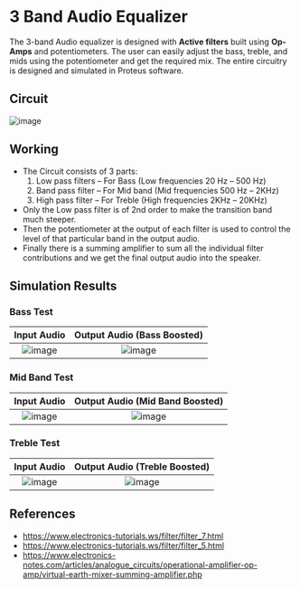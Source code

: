 # 3 Band Audio Equalizer
The 3-band Audio equalizer is designed with **Active filters** built using **Op-Amps** and potentiometers. The user can easily adjust the bass, treble, and mids using the potentiometer and get the required mix. The entire circuitry is designed and simulated in Proteus software.
## Circuit
![image](https://github.com/Kalaimani02/3_Band_Audio_Equalizer/assets/89019323/b0f1fdb2-7a99-422c-9d09-cc77ac379682)
## Working
- The Circuit consists of 3 parts:<br>
    1. Low pass filters – For Bass (Low frequencies 20 Hz – 500 Hz)<br>
    2. Band pass filter – For Mid band (Mid frequencies 500 Hz – 2KHz)<br>
    3. High pass filter – For Treble (High frequencies 2KHz – 20KHz)<br>
- Only the Low pass filter is of 2nd order to make the transition band much steeper.
- Then the potentiometer at the output of each filter is used to control the level of 
that particular band in the output audio.
- Finally there is a summing amplifier to sum all the individual filter contributions 
and we get the final output audio into the speaker.<br>
## Simulation Results
### Bass Test
Input Audio            |  Output Audio (Bass Boosted)
:---------------------:|:-------------------------:
![image](https://github.com/Kalaimani02/3_Band_Audio_Equalizer/assets/89019323/9c871b5b-35c1-4f09-b568-bdb9fdc93e72) | ![image](https://github.com/Kalaimani02/3_Band_Audio_Equalizer/assets/89019323/530d9623-ffd5-4436-a4b7-082f1ad77bac)

### Mid Band Test
Input Audio            |  Output Audio (Mid Band Boosted)
:---------------------:|:-------------------------:
![image](https://github.com/Kalaimani02/3_Band_Audio_Equalizer/assets/89019323/8fb5e668-590c-49cb-8f14-717f937ac728) | ![image](https://github.com/Kalaimani02/3_Band_Audio_Equalizer/assets/89019323/6a0c48e7-6fee-4d01-970e-9a2e6042218f)

### Treble Test
Input Audio            |  Output Audio (Treble Boosted)
:---------------------:|:-------------------------:
![image](https://github.com/Kalaimani02/3_Band_Audio_Equalizer/assets/89019323/b7074250-cdc5-42e4-b5a3-9b1229a0e745) | ![image](https://github.com/Kalaimani02/3_Band_Audio_Equalizer/assets/89019323/7f414426-5a62-4c72-a9db-4cd76f943c30)

## References
 - https://www.electronics-tutorials.ws/filter/filter_7.html
 - https://www.electronics-tutorials.ws/filter/filter_5.html
 - https://www.electronics-notes.com/articles/analogue_circuits/operational-amplifier-op-amp/virtual-earth-mixer-summing-amplifier.php





